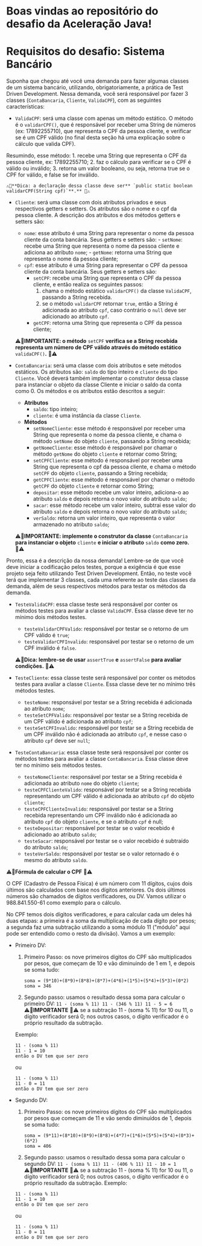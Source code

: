 # Boas vindas ao repositório do desafio da Aceleração Java!

# Requisitos do desafio: Sistema Bancário

Suponha que chegou até você uma demanda para fazer algumas classes de um sistema bancário, utilizando, obrigatoriamente, a prática de Test Driven Development. Nessa demanda, você será responsável por fazer 3 classes (`ContaBancaria`, `Cliente`, `ValidaCPF`), com as seguintes características:

- `ValidaCPF`: será uma classe com apenas um método estático. O método é o `validarCPF()`, que é responsável por receber uma String de números (ex: 17892255710), que representa o CPF da pessoa cliente, e verificar se é um CPF válido (no final desta seção há uma explicação sobre o cálculo que valida CPF).

Resumindo, esse método: 1. recebe uma String que representa o CPF da pessoa cliente, ex: 17892255710; 2. faz o cálculo para verificar se o CPF é válido ou inválido; 3. retorna um valor booleano, ou seja, retorna true se o CPF for válido, e false se for inválido.

    ⚠️🔴**Dica: a declaração dessa classe deve ser** `public static boolean validarCPF(String cpf)`**.** 🔴⚠️

- `Cliente`: será uma classe com dois atributos privados e seus respectivos getters e setters. Os atributos são o nome e o cpf da pessoa cliente. A descrição dos atributos e dos métodos getters e setters são:

  - `nome`: esse atributo é uma String para representar o nome da pessoa cliente da conta bancária. Seus getters e setters são: - `setNome`: recebe uma String que representa o nome da pessoa cliente e adiciona ao atributo `nome`; - `getNome`: retorna uma String que representa o nome da pessoa cliente;
  - `cpf`: esse atributo é uma String para representar o CPF da pessoa cliente da conta bancária. Seus getters e setters são:
    - `setCPF`: recebe uma String que representa o CPF da pessoa cliente, e então realiza os seguintes passos:
      1. chama o método estático `validarCPF()` da classe `ValidaCPF`, passando a String recebida.
      2. se o método `validarCPF` retornar `true`, então a String é adicionada ao atributo `cpf`, caso contrário o `null` deve ser adicionado ao atributo `cpf`.
    - `getCPF`: retorna uma String que representa o CPF da pessoa cliente;

  ⚠️🔴**IMPORTANTE: o método** `setCPF` **verifica se a String recebida representa um número de CPF válido através do método estático** `validaCPF()`**.** 🔴⚠️

- `ContaBancaria`: será uma classe com dois atributos e sete métodos estáticos. Os atributos são: `saldo` do tipo inteiro e `cliente` do tipo `Cliente`. Você deverá também implementar o construtor dessa classe para instanciar o objeto da classe Cliente e iniciar o saldo da conta como 0. Os métodos e os atributos estão descritos a seguir:

  - **Atributos**
    - `saldo`: tipo inteiro;
    - `cliente`: é uma instância da classe `Cliente`.
  - **Métodos**
    - `setNomeCliente`: esse método é responsável por receber uma String que representa o nome da pessoa cliente, e chama o método `setNome` do objeto `cliente`, passando a String recebida;
    - `getNomeCliente`: esse método é responsável por chamar o método `getNome` do objeto `cliente` e retornar como String;
    - `setCPFCliente`: esse método é responsável por receber uma String que representa o cpf da pessoa cliente, e chama o método `setCPF` do objeto `cliente`, passando a String recebida;
    - `getCPFCliente`: esse método é responsável por chamar o método `getCPF` do objeto `cliente` e retornar como String;
    - `depositar`: esse método recebe um valor inteiro, adiciona-o ao atributo `saldo` e depois retorna o novo valor do atributo `saldo`;
    - `sacar`: esse método recebe um valor inteiro, subtrai esse valor do atributo `saldo` e depois retorna o novo valor do atributo `saldo`;
    - `verSaldo`: retorna um valor inteiro, que representa o valor armazenado no atributo `saldo`;

  ⚠️🔴**IMPORTANTE: implemente o construtor da classe** `ContaBancaria` **para instanciar o objeto** `cliente` **e iniciar o atributo** `saldo` **como zero.** 🔴⚠️

Pronto, essa é a descrição da nossa demanda! Lembre-se de que você deve iniciar a codificação pelos testes, porque a exigência é que esse projeto seja feito utilizando Test Driven Development. Então, no teste você terá que implementar 3 classes, cada uma referente ao teste das classes da demanda, além de seus respectivos métodos para testar os métodos da demanda.

- `TesteValidaCPF`: essa classe teste será responsável por conter os métodos testes para avaliar a classe `ValidaCPF`. Essa classe deve ter no mínimo dois métodos testes.

  - `testeValidarCPFValido`: responsável por testar se o retorno de um CPF válido é `true`;
  - `testeValidarCPFInvalido`: responsável por testar se o retorno de um CPF inválido é `false`.

  ⚠️🔴**Dica: lembre-se de usar** `assertTrue` **e** `assertFalse` **para avaliar condições.** 🔴⚠️

- `TesteCliente`: essa classe teste será responsável por conter os métodos testes para avaliar a classe `Cliente`. Essa classe deve ter no mínimo três métodos testes.

  - `testeNome`: responsável por testar se a String recebida é adicionada ao atributo `nome`;
  - `testeSetCPFValido`: responsável por testar se a String recebida de um CPF válido é adicionada ao atributo `cpf`;
  - `testeSetCPFInvalido`: responsável por testar se a String recebida de um CPF inválido não é adicionada ao atributo `cpf`, e nesse caso o atributo `cpf` deve ser `null`;

- `TesteContaBancaria`: essa classe teste será responsável por conter os métodos testes para avaliar a classe `ContaBancaria`. Essa classe deve ter no mínimo seis métodos testes.
  - `testeNomeCliente`: responsável por testar se a String recebida é adicionada ao atributo `nome` do objeto `cliente`;
  - `testeCPFClienteValido`: responsável por testar se a String recebida representando um CPF válido é adicionada ao atributo `cpf` do objeto `cliente`;
  - `testeCPFClienteInvalido`: responsável por testar se a String recebida representando um CPF inválido não é adicionada ao atributo `cpf` do objeto `cliente`, e se o atributo `cpf` é null;
  - `testeDepositar`: responsável por testar se o valor recebido é adicionado ao atributo `saldo`;
  - `testeSacar`: responsável por testar se o valor recebido é subtraído do atributo `saldo`;
  - `testeVerSaldo`: responsável por testar se o valor retornado é o mesmo do atributo `saldo`.

⚠️🔴**Fórmula de calcular o CPF** 🔴⚠️

O CPF (Cadastro de Pessoa Física) é um número com 11 dígitos, cujos dois últimos são calculados com base nos dígitos anteriores. Os dois últimos números são chamados de dígitos verificadores, ou DV. Vamos utilizar o 988.841.550-61 como exemplo para o cálculo.

No CPF temos dois dígitos verificadores, e para calcular cada um deles há duas etapas: a primeira é a soma da multiplicação de cada dígito por pesos; a segunda faz uma subtração utilizando a soma módulo 11 ("módulo" aqui pode ser entendido como o resto da divisão). Vamos a um exemplo:

- Primeiro DV:

  1. Primeiro Passo: os nove primeiros dígitos do CPF são multiplicados por pesos, que começam de 10 e vão diminuindo de 1 em 1, e depois se soma tudo:
     ```
     soma = (9*10)+(8*9)+(8*8)+(8*7)+(4*6)+(1*5)+(5*4)+(5*3)+(0*2)
     soma = 346
     ```
  2. Segundo passo: usamos o resultado dessa soma para calcular o primeiro DV:
     `11 - (soma % 11) 11 - (346 % 11) 11 - 5 = 6`
     ⚠️🔴**IMPORTANTE** 🔴⚠️ se a subtração 11 - (soma % 11) for 10 ou 11, o dígito verificador será 0; nos outros casos, o dígito verificador é o próprio resultado da subtração.

  Exemplo:

  ```
  11 - (soma % 11)
  11 - 1 = 10
  então o DV tem que ser zero
  ```

  ou

  ```
  11 - (soma % 11)
  11 - 0 = 11
  então o DV tem que ser zero
  ```

- Segundo DV:
  1. Primeiro Passo: os nove primeiros dígitos do CPF são multiplicados por pesos que começam de 11 e vão sendo diminuídos de 1, depois se soma tudo:
     ```
     soma = (9*11)+(8*10)+(8*9)+(8*8)+(4*7)+(1*6)+(5*5)+(5*4)+(0*3)+(6*2)
     soma = 406
     ```
  2. Segundo passo: usamos o resultado dessa soma para calcular o segundo DV:
     `11 - (soma % 11) 11 - (406 % 11) 11 - 10 = 1`
     ⚠️🔴**IMPORTANTE** 🔴⚠️ se a subtração 11 - (soma % 11) for 10 ou 11, o dígito verificador será 0; nos outros casos, o dígito verificador é o próprio resultado da subtração.
     Exemplo:
  ```
  11 - (soma % 11)
  11 - 1 = 10
  então o DV tem que ser zero
  ```
  ou
  ```
  11 - (soma % 11)
  11 - 0 = 11
  então o DV tem que ser zero
  ```
